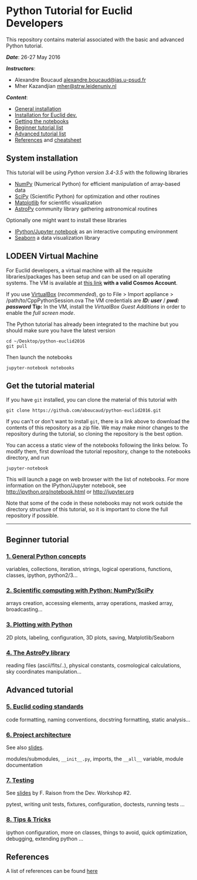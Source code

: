 # Python Tutorial for Euclid Developers

This repository contains material associated with the basic and advanced Python tutorial.

***Date***: 26-27 May 2016

***Instructors***:
  - Alexandre Boucaud <alexandre.boucaud@ias.u-psud.fr>
  - Mher Kazandjian <mher@strw.leidenuniv.nl>

***Content***:
  - [General installation](#system-installation)
  - [Installation for Euclid dev.](#lodeen-virtual-machine)
  - [Getting the notebooks](#get-the-tutorial-material)
  - [Beginner tutorial list](#beginner-tutorial)
  - [Advanced tutorial list](#advanced-tutorial)
  - [References](#references) and [cheatsheet](cheatsheet/cheatsheet.html)

## System installation

This tutorial will be using *Python version 3.4-3.5* with the following libraries

- [NumPy](http://numpy.org) (Numerical Python) for efficient manipulation of array-based data
- [SciPy](http://scipy.org) (Scientific Python) for optimization and other routines
- [Matplotlib](http://matplotlib.org) for scientific visualization
- [AstroPy](http://www.astropy.org) community library gathering astronomical routines

Optionally one might want to install these libraries

- [IPython/Jupyter notebook](http://jupyter.org) as an interactive computing environment
- [Seaborn](http://stanford.edu/~mwaskom/software/seaborn/index.html) a data visualization library


## LODEEN Virtual Machine

For Euclid developers, a virtual machine with all the requisite libraries/packages has been setup and can be used on all operating systems.
The VM is available at [this link](https://apceuclidweb.in2p3.fr/webdav/CppPythonWS2016/CppPythonSession.ova) **with a valid Cosmos Account**.

If you use [VirtualBox](https://www.virtualbox.org/) (*recommended*), go to File > Import appliance > /path/to/CppPythonSession.ova
The VM credentials are ***ID: user*** / ***pwd: password***
**Tip:** In the VM, install the *VirtualBox Guest Additions* in order to enable the *full screen mode*.

The Python tutorial has already been integrated to the machine but you should make sure you have the latest version

    cd ~/Desktop/python-euclid2016
    git pull

Then launch the notebooks

    jupyter-notebook notebooks

## Get the tutorial material

If you have ``git`` installed, you can clone the material of this tutorial with

    git clone https://github.com/aboucaud/python-euclid2016.git

If you can't or don't want to install ``git``, there is a link above to download
the contents of this repository as a zip file.  We may make minor changes to
the repository during the tutorial, so cloning the repository is the best option.

You can access a static view of the notebooks following the links below.
To modify them, first download the tutorial repository, change to the notebooks
directory, and run

    jupyter-notebook

This will launch a page on web browser with the list of notebooks.
For more information on the IPython/Jupyter notebook,
see http://ipython.org/notebook.html or http://jupyter.org

Note that some of the code in these notebooks may not work outside the
directory structure of this tutorial, so it is important to clone the full
repository if possible.

---

## Beginner tutorial

### [1. General Python concepts](http://nbviewer.jupyter.org/github/aboucaud/python-euclid2016/blob/master/notebooks/01-Introduction.ipynb)

variables, collections, iteration, strings, logical operations, functions, classes, ipython, python2/3...

### [2. Scientific computing with Python: NumPy/SciPy](http://nbviewer.ipython.org/urls/github.com/aboucaud/python-euclid2016/blob/master/notebooks/02-Numpy.ipynb)

arrays creation, accessing elements, array operations, masked array, broadcasting...

### [3. Plotting with Python](http://nbviewer.ipython.org/urls/github.com/aboucaud/python-euclid2016/blob/master/notebooks/03-Plotting.ipynb)

2D plots, labeling, configuration, 3D plots, saving, Matplotlib/Seaborn

### [4. The AstroPy library](http://nbviewer.ipython.org/urls/github.com/aboucaud/python-euclid2016/blob/master/notebooks/04-Astropy.ipynb)

reading files (ascii/fits/..), physical constants, cosmological calculations, sky coordinates manipulation...


## Advanced tutorial

### [5. Euclid coding standards](https://github.com/aboucaud/python-euclid2016/blob/master/notebooks/05-Euclid.ipynb)

code formatting, naming conventions, docstring formatting, static analysis...

### [6. Project architecture](notebooks/06-Project.md)

See also [slides](https://github.com/aboucaud/python-euclid2016/blob/master/notebooks/06-Project.pdf).

modules/submodules, `__init__.py`, imports, the `__all__` variable, module documentation

### [7. Testing](http://nbviewer.ipython.org/urls/github.com/aboucaud/python-euclid2016/blob/master/notebooks/07-Testing.ipynb)

See [slides](https://github.com/aboucaud/python-euclid2016/blob/master/notebooks/07-Testing.pdf) by F. Raison from the Dev. Workshop #2.

pytest, writing unit tests, fixtures, configuration, doctests, running tests ...

### [8. Tips & Tricks](https://github.com/aboucaud/python-euclid2016/blob/master/notebooks/08-Misc.ipynb)

ipython configuration, more on classes, things to avoid, quick optimization, debugging, extending python ...

## References

A list of references can be found [here](REFERENCES.md)
